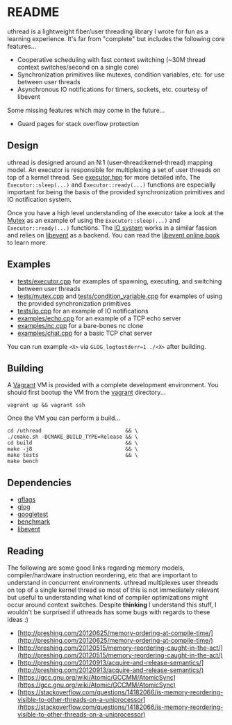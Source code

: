 # README

uthread is a lightweight fiber/user threading library I wrote for fun as a learning experience. It's far from "complete" but includes the following core features...

- Cooperative scheduling with fast context switching (~30M thread context switches/second on a single core)
- Synchronization primitives like mutexes, condition variables, etc. for use between user threads
- Asynchronous IO notifications for timers, sockets, etc. courtesy of libevent

Some missing features which may come in the future...

- Guard pages for stack overflow protection

## Design

uthread is designed around an N:1 (user-thread:kernel-thread) mapping model. An executor is responsible for multiplexing a set of user threads on top of a kernel thread. See [executor.hpp](include/uthread/executor.hpp) for more detailed info. The `Executor::sleep(...)` and `Executor::ready(...)` functions are especially important for being the basis of the provided synchronization primitives and IO notification system.

Once you have a high level understanding of the executor take a look at the [Mutex](src/mutex.cpp) as an example of using the `Executor::sleep(...)` and `Executor::ready(...)` functions. The [IO system](src/io.cpp) works in a similar fassion and relies on [libevent](http://libevent.org/) as a backend. You can read the [libevent online book](http://www.wangafu.net/~nickm/libevent-book) to learn more.

## Examples

- [tests/executor.cpp](tests/executor.cpp) for examples of spawning, executing, and switching between user threads
- [tests/mutex.cpp](tests/mutex.cpp) and [tests/condition_variable.cpp](tests/condition_variable.cpp) for examples of using the provided synchronization primitives
- [tests/io.cpp](tests/io.cpp) for an example of IO notifications
- [examples/echo.cpp](examples/echo.cpp) for an example of a TCP echo server
- [examples/nc.cpp](examples/nc.cpp) for a bare-bones nc clone
- [examples/chat.cpp](examples/chat.cpp) for a basic TCP chat server

You can run example `<X>` via `GLOG_logtostderr=1 ./<X>` after building.

## Building

A [Vagrant](https://www.vagrantup.com/) VM is provided with a complete development environment. You should first bootup the VM from the [vagrant](vagrant) directory...

```
vagrant up && vagrant ssh
```

Once the VM you can perform a build...

```
cd /uthread                           && \
./cmake.sh -DCMAKE_BUILD_TYPE=Release && \
cd build                              && \
make -j8                              && \
make tests                            && \
make bench
```


## Dependencies

- [gflags](https://github.com/gflags/gflags)
- [glog](https://github.com/google/glog)
- [googletest](https://github.com/google/googletest)
- [benchmark](https://github.com/google/benchmark)
- [libevent](http://libevent.org/)

## Reading

The following are some good links regarding memory models, compiler/hardware instruction reordering, etc that are important to understand in concurrent environments. uthread multiplexes user threads on top of a single kernel thread so most of this is not immediately relevant but useful to understanding what kind of compiler optimizations might occur around context switches. Despite **thinking** I understand this stuff, I wouldn't be surprised if uthreads has some bugs with regards to these ideas :)

- [http://preshing.com/20120625/memory-ordering-at-compile-time/](http://preshing.com/20120625/memory-ordering-at-compile-time/)
- [http://preshing.com/20120515/memory-reordering-caught-in-the-act/](http://preshing.com/20120515/memory-reordering-caught-in-the-act/)
- [http://preshing.com/20120913/acquire-and-release-semantics/](http://preshing.com/20120913/acquire-and-release-semantics/)
- [https://gcc.gnu.org/wiki/Atomic/GCCMM/AtomicSync](https://gcc.gnu.org/wiki/Atomic/GCCMM/AtomicSync)
- [https://stackoverflow.com/questions/14182066/is-memory-reordering-visible-to-other-threads-on-a-uniprocessor](https://stackoverflow.com/questions/14182066/is-memory-reordering-visible-to-other-threads-on-a-uniprocessor)
